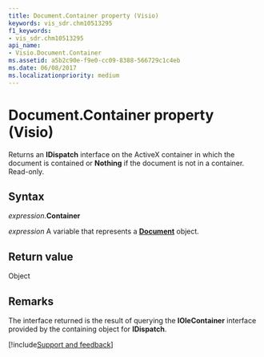 ```yaml
---
title: Document.Container property (Visio)
keywords: vis_sdr.chm10513295
f1_keywords:
- vis_sdr.chm10513295
api_name:
- Visio.Document.Container
ms.assetid: a5b2c90e-f9e0-cc09-8388-566729c1c4eb
ms.date: 06/08/2017
ms.localizationpriority: medium
---
```



# Document.Container property (Visio)

Returns an **IDispatch** interface on the ActiveX container in which the document is contained or **Nothing** if the document is not in a container. Read-only.


## Syntax

_expression_.**Container**

_expression_ A variable that represents a **[Document](Visio.Document.md)** object.


## Return value

Object


## Remarks

The interface returned is the result of querying the **IOleContainer** interface provided by the containing object for **IDispatch**.


[!include[Support and feedback](~/includes/feedback-boilerplate.md)]